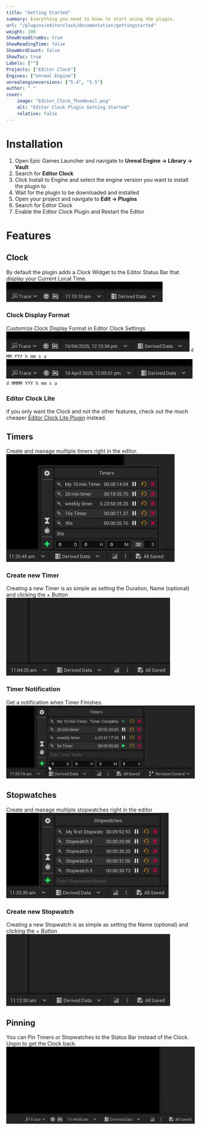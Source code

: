 ```yaml
---
title: "Getting Started"
summary: Everything you need to know to start using the plugin.
url: "/plugins/editorclock/documentation/gettingstarted"
weight: 100
ShowBreadCrumbs: true
ShowReadingTime: false
ShowWordCount: false
ShowToc: true
Labels: [""]
Projects: ["Editor Clock"]
Engines: ["Unreal Engine"]
unrealengineversions: ["5.4", "5.5"]
author: " "
cover:
    image: "Editor_Clock_Thumbnail.png"
    alt: "Editor Clock Plugin Getting Started"
    relative: false
---
```


# Installation
1. Open Epic Games Launcher and navigate to **Unreal Engine → Library → Vault**
2. Search for **Editor Clock**
3. Click Install to Engine and select the engine version you want to install the plugin to
4. Wait for the plugin to be downloaded and installed
5. Open your project and navigate to **Edit → Plugins**
6. Search for Editor Clock
7. Enable the Editor Clock Plugin and Restart the Editor

# Features
## Clock
By default the plugin adds a Clock Widget to the Editor Status Bar that display your Current Local Time.
![*Editor Clock*](Clock.gif)
### Clock Display Format
Customize Clock Display Format in Editor Clock Settings <br>
![*Editor Clock*](Clock2.gif) `d MM YYY h mm s a`
![*Editor Clock*](Clock1.gif) `d MMMM YYY h mm s a`

### Editor Clock Lite
if you only want the Clock and not the other features, check out the much cheaper [Editor Clock Lite Plugin](/plugins/editorclocklite/) instead.

## Timers
Create and manage multiple timers right in the editor.
![*Editor Clock Timers*](Timers.gif)

### Create new Timer
Creating a new Timer is as simple as setting the Duration, Name (optional) and clicking the + Button
![*How to Create new Timer*](CreateTimer.gif)

### Timer Notification
Get a notification when Timer Finishes.
![*Timer Complete Notification*](TimerCompleteNotification.gif)

## Stopwatches
Create and manage multiple stopwatches right in the editor
![*Editor Clock Stopwatches*](Stopwatches.gif)

### Create new Stopwatch
Creating a new Stopwatch is as simple as setting the Name (optional) and clicking the + Button
![*How to Create new Stopwatch*](CreateStopwatch.gif)

## Pinning
You can Pin Timers or Stopwatches to the Status Bar instead of the Clock. Unpin to get the Clock back.
![*Pin Timer to Status Bar*](TimerPinning.gif)